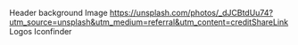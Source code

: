 Header background Image
https://unsplash.com/photos/_dJCBtdUu74?utm_source=unsplash&utm_medium=referral&utm_content=creditShareLink
Logos
Iconfinder
